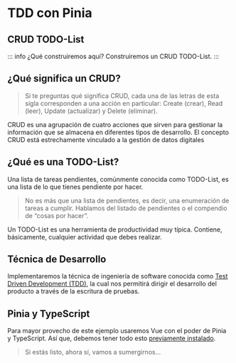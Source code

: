 # TDD con Pinia

## CRUD TODO-List

::: info ¿Qué construiremos aquí?
Construiremos un CRUD TODO-List.
:::

## ¿Qué significa un CRUD?

>Si te preguntas qué significa CRUD, cada una de las letras de esta sigla corresponden a una acción en particular: Create (crear), Read (leer), Update (actualizar) y Delete (eliminar).

CRUD es una agrupación de cuatro acciones que sirven para gestionar la información que se almacena en diferentes tipos de desarrollo. El concepto CRUD está estrechamente vinculado a la gestión de datos digitales

## ¿Qué es una TODO-List?

Una lista de tareas pendientes, comúnmente conocida como TODO-List, es una lista de lo que tienes pendiente por hacer.

>No es más que una lista de pendientes, es decir, una enumeración de tareas a cumplir. Hablamos del listado de pendientes o el compendio de “cosas por hacer”. 

Un TODO-List es una herramienta de productividad muy típica. Contiene, básicamente, cualquier actividad que debes realizar.

## Técnica de Desarrollo

Implementaremos la técnica de ingeniería de software conocida como [Test Driven Development (TDD)](../comenzar/tdd.html), la cual nos permitirá dirigir el desarrollo del producto a través de la escritura de pruebas.

## Pinia y TypeScript

Para mayor provecho de este ejemplo usaremos Vue con el poder de Pinia y TypeScript. Así que, debemos tener todo esto [previamente instalado](https://vuejs.org/guide/quick-start.html#creating-a-vue-application).

>Si estás listo, ahora sí, vamos a sumergirnos...

